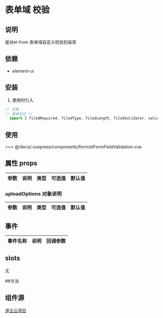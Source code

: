 # 表单域 校验

## 说明

是对el-from 表单域自定义校验封装库

## 依赖
 * element-ui
 

## 安装

1. 使用时引入
```js
// 页面
/* 表单验证 */
  import { filedRequired, filedType, filedLength, filedValidator, validate } from '../../../utils/fieldValidation'
```

## 使用

<baseComponent-codeBox
  title="基础用法"
  description=""
  onlineLink="">
  <form-elFormFieldValidation/>
  <!-- 这里直接设置 引入的展示代码 ；注意引入代码一定不能缩进！！！否则不能生效！-->
  <highlight-code slot="codeText" lang="vue">
<<< @/docs/.vuepress/components/form/elFormFieldValidation.vue
  </highlight-code>
</baseComponent-codeBox>



## 属性 props

|参数|说明|类型|可选值|	默认值|
|---|----|---|---|---|


### uploadOptions 对象说明
|参数|说明|类型|可选值|	默认值|
|---|----|---|---|---|


## 事件
|事件名称  |    说明	| 回调参数 |
|-------- |---------| --------|


## slots

无

##方法

<baseComponent-apiTable title="" :tableBody="tableBody" :tableHead="tableHead">
</baseComponent-apiTable>

## 组件源

[遂企云项目](http://www.snsme.cn/)

<script>
  export default {
    data() {
      return {
        tableHead: `方法  |    说明\t| 回调参数 `,
        tableBody: [
          `filedRequired| 验证必填| --`,
          `filedLength| 验证长度| --`,
          `filedType| 验证数据类型| --`,
          `filedValidator| 自定义规则函数| --`,
          `validatePhone| 自定义规则验证手机号| --`,
          `validateBeforeTime| 不能选以前的时间验证| --`,
          `validateInteger| 验证大于零的整数| --`,
          `validateChinese| 验证中文| --`,
          `validateZm| 验证英文字母| --`,
          `validateEmail| 验证邮箱| --`,
          `validateIdCard| 验证省份证| --`,
          `validateMoney| 验证金额，精确到2位小数| --`,
        ],
      }
    },
  }
</script>